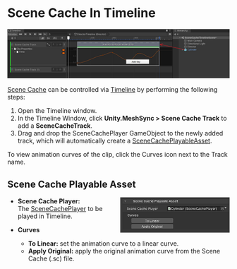 # Scene Cache In Timeline

![Menu](images/SceneCacheInTimeline.png)

[Scene Cache](SceneCache.md) can be controlled via 
[Timeline](https://docs.unity3d.com/Packages/com.unity.timeline@latest) 
by performing the following steps:

1. Open the Timeline window.
1. In the Timeline Window, click **Unity.MeshSync > Scene Cache Track** 
   to add a **SceneCacheTrack**.
1. Drag and drop the SceneCachePlayer GameObject to the newly added track, 
   which will automatically create a [SceneCachePlayableAsset](#scene-cache-playable-asset).

To view animation curves of the clip, click the Curves icon next to the Track name.

## Scene Cache Playable Asset

<img align="right" src="images/SceneCachePlayableAsset.png" height="80">

- **Scene Cache Player:**  
The [SceneCachePlayer](SceneCache.md#scene-cache-player) to be played in Timeline.

- **Curves**  
  - **To Linear:** set the animation curve to a linear curve.
  - **Apply Original:** apply the original animation curve from the Scene Cache (.sc) file.






